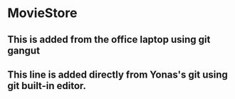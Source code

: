 # MovieStore

## This is added from the office laptop using git gangut

## This line is added directly from Yonas's git using git built-in editor.
